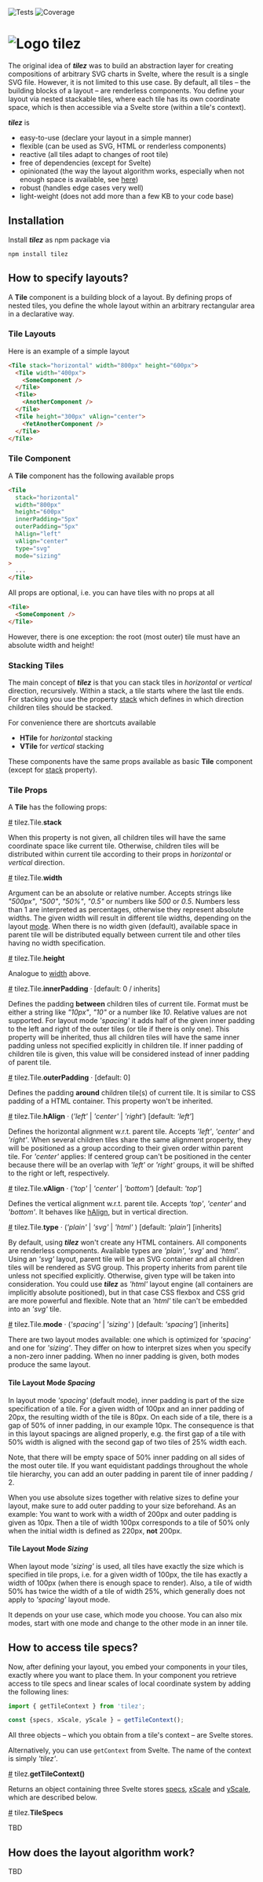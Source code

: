 ![Tests](https://github.com/spren9er/tilez/actions/workflows/test.yml/badge.svg)
![Coverage](https://img.shields.io/badge/Coverage-100%25-success?logo=vitest&logoColor=959da5&labelColor=2b3138&style=flat)

# ![Logo](https://github.com/spren9er/tilez/blob/main/static/tilez.svg?raw=true) tilez

The original idea of **_tilez_** was to build an abstraction layer for creating compositions of arbitrary SVG charts in Svelte, where the result is a single SVG file. However, it is not limited to this use case. By default, all tiles – the building blocks of a layout – are renderless components. You define your layout via nested stackable tiles, where each tile has its own coordinate space, which is then accessible via a Svelte store (within a tile's context).

_**tilez**_ is

- easy-to-use (declare your layout in a simple manner)
- flexible (can be used as SVG, HTML or renderless components)
- reactive (all tiles adapt to changes of root tile)
- free of dependencies (except for Svelte)
- opinionated (the way the layout algorithm works, especially when not enough space is available, see [here](#how-does-the-layout-algorithm-work))
- robust (handles edge cases very well)
- light-weight (does not add more than a few KB to your code base)

## Installation

Install **_tilez_** as npm package via

```
npm install tilez
```


## How to specify layouts?

A **Tile** component is a building block of a layout.
By defining props of nested tiles, you define the whole layout within an arbitrary rectangular area in a declarative way.

### Tile Layouts

Here is an example of a simple layout

```html
<Tile stack="horizontal" width="800px" height="600px">
  <Tile width="400px">
    <SomeComponent />
  </Tile>
  <Tile>
    <AnotherComponent />
  </Tile>
  <Tile height="300px" vAlign="center">
    <YetAnotherComponent />
  </Tile>
</Tile>
```

### Tile Component

A **Tile** component has the following available props

```html
<Tile
  stack="horizontal"
  width="800px"
  height="600px"
  innerPadding="5px"
  outerPadding="5px"
  hAlign="left"
  vAlign="center"
  type="svg"
  mode="sizing"
>
  ...
</Tile>
```

All props are optional, i.e. you can have tiles with no props at all

```html
<Tile>
  <SomeComponent />
</Tile>
```

However, there is one exception: the root (most outer) tile must have an absolute width and height!

### Stacking Tiles

The main concept of _**tilez**_ is that you can stack tiles in _horizontal_ or _vertical_ direction, recursively.
Within a stack, a tile starts where the last tile ends. For stacking you use the property [stack](#stack) which defines in which direction children tiles should be stacked.

For convenience  there are shortcuts available

- **HTile** for _horizontal_ stacking
- **VTile** for _vertical_ stacking

These components have the same props available as basic **Tile** component (except for [stack](#stack) property).


### Tile Props

A **Tile** has the following props:

<a name="stack" href="#stack">#</a> tilez.Tile.<b>stack</b>

When this property is not given, all children tiles will have the same coordinate space like current tile.
Otherwise, children tiles will be distributed within current tile according to their props in _horizontal_ or _vertical_ direction.


<a name="width" href="#width">#</a> tilez.Tile.<b>width</b>

Argument can be an absolute or relative number. Accepts strings like _"500px"_, _"500"_, _"50%"_, _"0.5"_ or numbers like _500_ or _0.5_. Numbers less than 1 are interpreted as percentages, otherwise they represent absolute widths.
The given width will result in different tile widths, depending on the layout [mode](#mode).
When there is no width given (default), available space in parent tile will be distributed equally between current tile and other tiles having no width specification.


<a name="height" href="#height">#</a> tilez.Tile.<b>height</b>

Analogue to [width](#width) above.


<a name="inner_padding" href="#inner_padding">#</a> tilez.Tile.<b>innerPadding</b> · [default: 0 / inherits]

Defines the padding **between** children tiles of current tile. Format must be either a string like _"10px"_, _"10"_ or a number like _10_. Relative values are not supported.
For layout mode _'spacing'_ it adds half of the given inner padding to the left and right of the outer tiles (or tile if there is only one).
This property will be inherited, thus all children tiles will have the same inner padding unless not specified explicitly in children tile. If inner padding of children tile is given, this value will be considered instead of inner padding of parent tile.


<a name="outer_padding" href="#outer_padding">#</a> tilez.Tile.<b>outerPadding</b> · [default: 0]

Defines the padding **around** children tile(s) of current tile. It is similar to CSS padding of a HTML container.
This property won't be inherited.


<a name="h_align" href="#h_align">#</a> tilez.Tile.<b>hAlign</b> · (_'left'_ | _'center'_ | _'right'_) [default: _'left'_]

Defines the horizontal alignment w.r.t. parent tile. Accepts _'left'_, _'center'_ and _'right'_.
When several children tiles share the same alignment property, they will be positioned as a group according to their given order within parent tile. For _'center'_ applies: If centered group can't be positioned in the center because there will be an overlap with _'left'_ or _'right'_ groups, it will be shifted to the right or left, respectively.


<a name="v_align" href="#v_align">#</a> tilez.Tile.<b>vAlign</b> · (_'top'_ |  _'center'_ | _'bottom'_) [default: _'top'_]

Defines the vertical alignment w.r.t. parent tile. Accepts _'top'_, _'center'_ and _'bottom'_.
It behaves like [hAlign](#h_align), but in vertical direction.


<a name="type" href="#type">#</a> tilez.Tile.<b>type</b> · (_'plain'_ | _'svg'_ |  _'html'_ ) [default: _'plain'_] [inherits]

By default, using **_tilez_** won't create any HTML containers. All components are renderless components.
Available types are _'plain'_, _'svg'_ and _'html'_. Using an _'svg'_ layout, parent tile will be an SVG container and all children tiles will be rendered as SVG group. This property inherits from parent tile unless not specified explicitly.
Otherwise, given type will be taken into consideration.
You could use **_tilez_** as _'html'_ layout engine (all containers are implicitly absolute positioned), but in that case CSS flexbox and CSS grid are more powerful and flexible.
Note that an _'html'_ tile can't be embedded into an _'svg'_ tile.


<a name="mode" href="#mode">#</a> tilez.Tile.<b>mode</b> · (_'spacing'_ | _'sizing'_ ) [default: _'spacing'_] [inherits]

There are two layout modes available: one which is optimized for _'spacing'_ and one for _'sizing'_. They differ on how to interpret sizes when you specify a non-zero inner padding. When no inner padding is given, both modes produce the same layout.

#### Tile Layout Mode _Spacing_

In layout mode _'spacing'_ (default mode), inner padding is part of the size specification of a tile. For a given width of 100px and an inner padding of 20px, the resulting width of the tile is 80px. On each side of a tile, there is a gap of 50% of inner padding, in our example 10px. The consequence is that in this layout spacings are aligned properly, e.g. the first gap of a tile with 50% width is aligned with the second gap of two tiles of 25% width each.

Note, that there will be empty space of 50% inner padding on all sides of the most outer tile. If you want equidistant paddings throughout the whole tile hierarchy, you can add an outer padding in parent tile of inner padding / 2.

When you use absolute sizes together with relative sizes to define your layout, make sure to add outer padding to your size beforehand. As an example: You want to work with a width of 200px and outer padding is given as 10px. Then a tile of width 100px corresponds to a tile of 50% only when the initial width is defined as 220px, **not** 200px.

#### Tile Layout Mode _Sizing_

When layout mode _'sizing'_ is used, all tiles have exactly the size which is specified in tile props, i.e. for a given width of 100px, the tile has exactly a width of 100px (when there is enough space to render). Also, a tile of width 50% has twice the width of a tile of width 25%, which generally does not apply to _'spacing'_ layout mode.

It depends on your use case, which mode you choose. You can also mix modes, start with one mode and change to the other mode in an inner tile.


## How to access tile specs?

Now, after defining your layout, you embed your components in your tiles, exactly where you want to place them.
In your component you retrieve access to tile specs and linear scales of local coordinate system by adding the following lines:

```js
import { getTileContext } from 'tilez';

const {specs, xScale, yScale } = getTileContext();
```

All three objects – which you obtain from a tile's context – are Svelte stores.

Alternatively, you can use `getContext` from Svelte. The name of the context is simply _'tilez'_.

<a name="get_tile_context" href="#get_tile_context">#</a> tilez.<b>getTileContext()</b>

Returns an object containing three Svelte stores [specs](#specs), [xScale](#x_scale) and [yScale](#y_scale), which are described below.

<a name="specs" href="#specs">#</a> tilez.<b>TileSpecs</b>

TBD

## How does the layout algorithm work?

TBD
